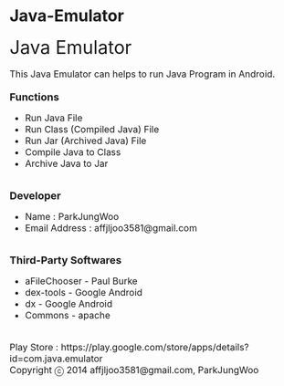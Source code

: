 Java-Emulator
=============

<font size="6">Java Emulator</font>
<br /><br />
<font size="3">
This Java Emulator can helps to run Java Program in Android.
<br />
<br />
<font size="4"><b>Functions</b></font>
<ul>
<li>Run Java File</li>
<li>Run Class (Compiled Java) File</li>
<li>Run Jar (Archived Java) File</li>
<li>Compile Java to Class</li>
<li>Archive Java to Jar</li>
	  </ul>
	  <br />
	  <font size="4"><b>Developer</b></font>
	  <ul>
		<li>Name : ParkJungWoo</li>
		<li>Email Address : affjljoo3581@gmail.com</li>
	  </ul>
	  <br />
	  <font size="4"><b>Third-Party Softwares</b></font>
	  <ul>
	    <li>aFileChooser - Paul Burke</li>
	    <li>dex-tools - Google Android</li>
		<li>dx - Google Android</li>
		<li>Commons - apache</li>
	  </ul>
	  <br />
	  Play Store : https://play.google.com/store/apps/details?id=com.java.emulator
	  <br />
	  Copyright ⓒ 2014 affjljoo3581@gmail.com, ParkJungWoo
    
